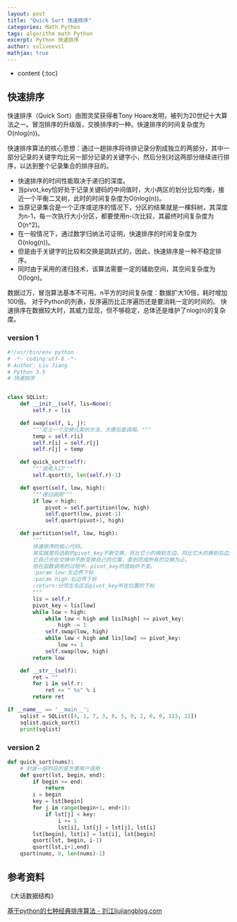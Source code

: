 ```yaml
---
layout: post
title: "Quick Sort 快速排序"
categories: Math Python
tags: algorithm math Python
excerpt: Python 快速排序
author: suliveevil
mathjax: true
---
```


* content
{:toc}
## 快速排序

快速排序（Quick Sort）由图灵奖获得者Tony Hoare发明，被列为20世纪十大算法之一。冒泡排序的升级版，交换排序的一种。快速排序的时间复杂度为O(nlog(n))。

快速排序算法的核心思想：通过一趟排序将待排记录分割成独立的两部分，其中一部分记录的关键字均比另一部分记录的关键字小，然后分别对这两部分继续进行排序，以达到整个记录集合的排序目的。

-   快速排序的时间性能取决于递归的深度。
-   当pivot_key恰好处于记录关键码的中间值时，大小两区的划分比较均衡，接近一个平衡二叉树，此时的时间复杂度为O(nlog(n))。
-   当原记录集合是一个正序或逆序的情况下，分区的结果就是一棵斜树，其深度为n-1，每一次执行大小分区，都要使用n-i次比较，其最终时间复杂度为O(n^2)。
-   在一般情况下，通过数学归纳法可证明，快速排序的时间复杂度为O(nlog(n))。
-   但是由于关键字的比较和交换是跳跃式的，因此，快速排序是一种不稳定排序。
-   同时由于采用的递归技术，该算法需要一定的辅助空间，其空间复杂度为O(logn)。

数据过万，冒泡算法基本不可用。n平方的时间复杂度：数据扩大10倍，耗时增加100倍。
对于Python的列表，反序遍历比正序遍历还是要消耗一定的时间的。
快速排序在数据较大时，其威力显现，但不够稳定，总体还是维护了nlog(n)的复杂度。


### version 1

```python
#!/usr/bin/env python
# -*- coding:utf-8 -*-
# Author: Liu Jiang
# Python 3.5
# 快速排序


class SQList:
    def __init__(self, lis=None):
        self.r = lis

    def swap(self, i, j):
        """定义一个交换元素的方法，方便后面调用。"""
        temp = self.r[i]
        self.r[i] = self.r[j]
        self.r[j] = temp

    def quick_sort(self):
        """调用入口"""
        self.qsort(0, len(self.r)-1)

    def qsort(self, low, high):
        """递归调用"""
        if low < high:
            pivot = self.partition(low, high)
            self.qsort(low, pivot-1)
            self.qsort(pivot+1, high)

    def partition(self, low, high):
        """
        快速排序的核心代码。
        其实就是将选取的pivot_key不断交换，将比它小的换到左边，将比它大的换到右边。
        它自己也在交换中不断变换自己的位置，直到完成所有的交换为止。
        但在函数调用的过程中，pivot_key的值始终不变。
        :param low:左边界下标
        :param high:右边界下标
        :return:分完左右区后pivot_key所在位置的下标
        """
        lis = self.r
        pivot_key = lis[low]
        while low < high:
            while low < high and lis[high] >= pivot_key:
                high -= 1
            self.swap(low, high)
            while low < high and lis[low] <= pivot_key:
                low += 1
            self.swap(low, high)
        return low

    def __str__(self):
        ret = ""
        for i in self.r:
            ret += " %s" % i
        return ret

if __name__ == '__main__':
    sqlist = SQList([4, 1, 7, 3, 8, 5, 9, 2, 6, 0, 123, 22])
    sqlist.quick_sort()
    print(sqlist)
```

### version 2


```python
def quick_sort(nums):
    # 封装一层的目的是方便用户调用
    def qsort(lst, begin, end):
        if begin >= end:
            return
        i = begin
        key = lst[begin]
        for j in range(begin+1, end+1):
            if lst[j] < key:
                i += 1
                lst[i], lst[j] = lst[j], lst[i]
        lst[begin], lst[i] = lst[i], lst[begin]
        qsort(lst, begin, i-1)
        qsort(lst,i+1,end)
    qsort(nums, 0, len(nums)-1)
```


## 参考资料

《大话数据结构》

[基于python的七种经典排序算法 - 刘江liujiangblog.com](https://www.cnblogs.com/feixuelove1009/p/6143539.html)

